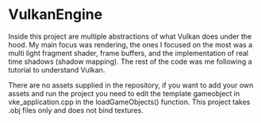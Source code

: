 # VulkanEngine
Inside this project are multiple abstractions of what Vulkan does under the hood. My main focus was rendering, the ones I focused on the most was a multi light fragment shader, frame buffers, and the implementation of real time shadows (shadow mapping). The rest of the code was me following a tutorial to understand Vulkan.

There are no assets supplied in the repository, if you want to add your own assets and run the project you need to edit the template gameobject in vke_application.cpp in the loadGameObjects() function. This project takes .obj files only and does not bind textures.
